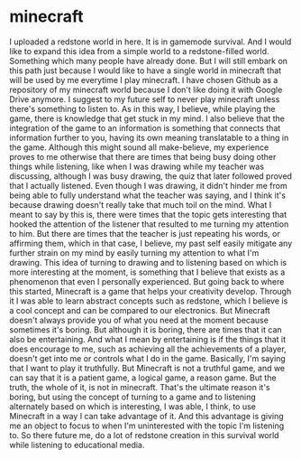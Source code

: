 # minecraft

I uploaded a redstone world in here. It is in gamemode survival. And I would like to expand this idea from a simple world to a redstone-filled world. Something which many people have already done. But I will still embark on this path just because I would like to have a single world in minecraft that will be used by me everytime I play minecraft. I have chosen Github as a repository of my minecraft world because I don't like doing it with Google Drive anymore. I suggest to my future self to never play minecraft unless there's something to listen to. As in this way, I believe, while playing the game, there is knowledge that get stuck in my mind. I also believe that the integration of the game to an information is something that connects that information further to you, having its own meaning translatable to a thing in the game. Although this might sound all make-believe, my experience proves to me otherwise that there are times that being busy doing other things while listening, like when I was drawing while my teacher was discussing, although I was busy drawing, the quiz that later followed proved that I actually listened. Even though I was drawing, it didn't hinder me from being able to fully understand what the teacher was saying, and I think it's because drawing doesn't really take that much toil on the mind. What I meant to say by this is, there were times that the topic gets interesting that hooked the attention of the listener that resulted to me turning my attention to him. But there are times that the teacher is just repeating his words, or affirming them, which in that case, I believe, my past self easily mitigate any further strain on my mind by easily turning my attention to what I'm drawing. This idea of turning to drawing and to listening based on which is more interesting at the moment, is something that I believe that exists as a phenomenon that even I personally experienced. But going back to where this started, Minecraft is a game that helps your creativity develop. Through it I was able to learn abstract concepts such as redstone, which I believe is a cool concept and can be compared to our electronics. But Minecraft doesn't always provide you of what you need at the moment because sometimes it's boring. But although it is boring, there are times that it can also be entertaining. And what I mean by entertaining is if the things that it does encourage to me, such as achieving all the achievements of a player, doesn't get into me or controls what I do in the game. Basically, I'm saying that I want to play it truthfully. But Minecraft is not a truthful game, and we can say that it is a patient game, a logical game, a reason game. But the truth, the whole of it, is not in minecraft. That's the ultimate reason it's boring, but using the concept of turning to a game and to listening alternately based on which is interesting, I was able, I think, to use Minecraft in a way I can take advantage of it. And this advantage is giving me an object to focus to when I'm uninterested with the topic I'm listening to. So there future me, do a lot of redstone creation in this survival world while listening to educational media. 

